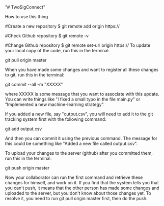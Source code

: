 "# TwoSigConnect" 

How to use this thing

#Create a new repository $ git remote add origin https://

#Check Github repository $ git remote -v

#Change Github repository $ git remote set-url origin https://
To update your local copy of the code, run this in the terminal:

git pull origin master

When you have made some changes and want to register all these changes to git, run this in the terminal:

git commit --all -m "XXXXX"

where XXXXX is some message that you want to associate with this update. You can write things like "I fixed a small typo in the file main.py" or "Implemented a new machine-learning strategy".

If you added a new file, say "output.csv", you will need to add it to the git tracking system first with the following command:

git add output.csv

And then you can commit it using the previous command. The message for this could be something like "Added a new file called output.csv".

To upload your changes to the server (github) after you committed them, run this in the terminal:

git push origin master

Now your collaborator can run the first command and retrieve these changes for himself, and work on it. If you find that the system tells you that you can't push, it means that the other person has made some changes and uploaded to the server, but you don't know about those changes yet. To resolve it, you need to run git pull origin master first, then do the push.

